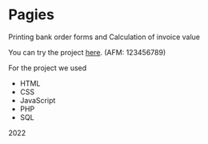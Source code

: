 # Pagies
Printing bank order forms and Calculation of invoice value

You can try the project [here](https://yfantidis.net/pagies/). (AFM: 123456789)

For the project we used 
+ HTML
+ CSS
+ JavaScript
+ PHP
+ SQL

2022



